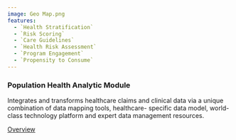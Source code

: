 ```yaml
---
image: Geo Map.png
features:
  - `Health Stratification`
  - `Risk Scoring`
  - `Care Guidelines`
  - `Health Risk Assessment`
  - `Program Engagement`
  - `Propensity to Consume`
---
```


### Population Health Analytic Module

Integrates and transforms healthcare claims and clinical data via a unique combination of data mapping tools, healthcare- specific data model, world-class technology platform and expert data management resources.

[Overview]

[Overview]: http://google.com
